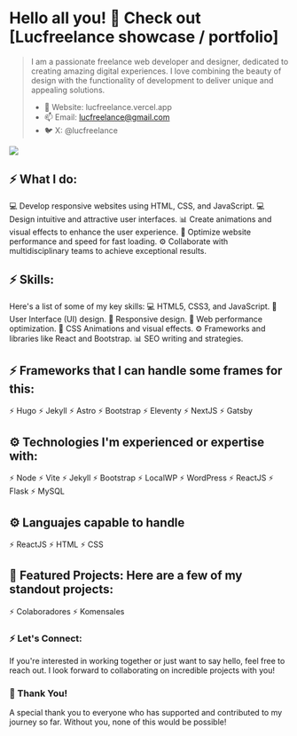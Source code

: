# Hello all you! 👋 Check out [Lucfreelance showcase / portfolio]

> I am a passionate freelance web developer and designer, dedicated to creating amazing digital experiences. I love combining the beauty of design with the functionality of development to deliver unique and appealing solutions.
>
> - 🎯 Website: lucfreelance.vercel.app
> - 📫 Email: lucfreelance@gmail.com
> - 🐦 X: @lucfreelance

![](https://avatars.githubusercontent.com/u/98495308?v=4)

## ⚡ What I do:
💻 Develop responsive websites using HTML, CSS, and JavaScript.
💻 Design intuitive and attractive user interfaces.
📊 Create animations and visual effects to enhance the user experience.
🚀 Optimize website performance and speed for fast loading.
⚙️ Collaborate with multidisciplinary teams to achieve exceptional results.

## ⚡ Skills:
Here's a list of some of my key skills:
💻 HTML5, CSS3, and JavaScript.
🎨 User Interface (UI) design.
📱 Responsive design.
🚀 Web performance optimization.
🎥 CSS Animations and visual effects.
⚙️ Frameworks and libraries like React and Bootstrap.
📊 SEO writing and strategies.

## ⚡ Frameworks that I can handle some frames for this:
⚡️ Hugo
⚡️ Jekyll
⚡️ Astro
⚡️ Bootstrap
⚡️ Eleventy
⚡️ NextJS
⚡️ Gatsby

## ⚙️ Technologies I'm experienced or expertise with:
⚡️ Node
⚡️ Vite
⚡️ Jekyll
⚡️ Bootstrap
⚡️ LocalWP
⚡️ WordPress
⚡️ ReactJS
⚡️ Flask
⚡️ MySQL

## ⚙️ Languajes capable to handle
⚡️ ReactJS
⚡️ HTML
⚡️ CSS

## 🎯 Featured Projects: Here are a few of my standout projects:
⚡️ Colaboradores
⚡️ Komensales

### ⚡ Let's Connect:
If you're interested in working together or just want to say hello, feel free to reach out. I look forward to collaborating on incredible projects with you!

### 🎉 Thank You!
A special thank you to everyone who has supported and contributed to my journey so far. Without you, none of this would be possible!
